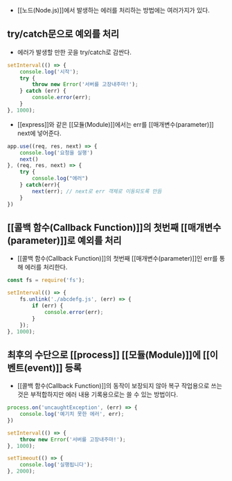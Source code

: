 - [[노드(Node.js)]]에서 발생하는 에러를 처리하는 방법에는 여러가지가 있다.


## try/catch문으로 예외를 처리

- 에러가 발생할 만한 곳을 try/catch로 감싼다.

```js
setInterval(() => {
	console.log('시작');
	try {
		throw new Error('서버를 고장내주마!');
	} catch (err) {
		console.error(err);
	}
}, 1000);
```

- [[express]]와 같은 [[모듈(Module)]]에서는 err를 [[매개변수(parameter)]] next에 넣어준다.

```js
app.use((req, res, next) => {
	console.log('요청을 실행')
	next()
}, (req, res, next) => {
	try {
		console.log("에러")
	} catch(err){
		next(err); // next로 err 객체로 이동되도록 만듬
	}
})
```


## [[콜백 함수(Callback Function)]]의 첫번째 [[매개변수(parameter)]]로 예외를 처리

- [[콜백 함수(Callback Function)]]의 첫번째 [[매개변수(parameter)]]인 err를 통해 에러를 처리한다.

```js
const fs = require('fs');

setInterval(() => {
	fs.unlink('./abcdefg.js', (err) => {
		if (err) {
			console.error(err);
		}
	});
}, 1000);
```


## 최후의 수단으로 [[process]] [[모듈(Module)]]에 [[이벤트(event)]] 등록

- [[콜백 함수(Callback Function)]]의 동작이 보장되지 않아 복구 작업용으로 쓰는 것은 부적합하지만 에러 내용 기록용으로는 쓸 수 있는 방법이다.

```js
process.on('uncaughtException', (err) => {
	console.log('예기치 못한 에러', err);
})

setInterval(() => {
	throw new Error('서버를 고장내주마!');
}, 1000);

setTimeout(() => {
	console.log('실행됩니다');
}, 2000);
```